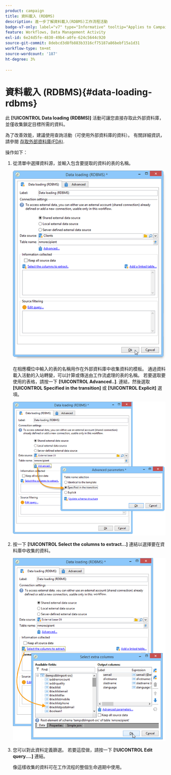 ```yaml
---
product: campaign
title: 資料載入 (RDBMS)
description: 進一步了解資料載入(RDBMS)工作流程活動
badge-v7-only: label="v7" type="Informative" tooltip="Applies to Campaign Classic v7 only"
feature: Workflows, Data Management Activity
exl-id: 6e24d5fe-4830-49b4-a0fe-624c5644c920
source-git-commit: 8debcd3d8fb883b3316cf75187a86bebf15a1d31
workflow-type: tm+mt
source-wordcount: '187'
ht-degree: 3%

---
```


# 資料載入 (RDBMS){#data-loading-rdbms}



此 **[!UICONTROL Data loading (RDBMS)]** 活動可讓您直接存取此外部資料庫，並僅收集鎖定目標所需的資料。

為了改善效能，建議使用查詢活動（可使用外部資料庫的資料）。 有關詳細資訊，請參閱 [存取外部資料庫(FDA)](accessing-an-external-database--fda-.md).

操作如下：

1. 從清單中選擇資料源，並輸入包含要提取的資料的表的名稱。

   ![](assets/s_advuser_wf_sgbd_sample_1.png)

   在相應欄位中輸入的表的名稱用作在外部資料庫中收集資料的模板。 通過資料載入活動的入站轉變，可以計算或傳送由工作流處理的表的名稱。 若要選取要使用的表格，請按一下 **[!UICONTROL Advanced..]**. 連結，然後選取 **[!UICONTROL Specified in the transition]** 或 **[!UICONTROL Explicit]** 選項。

   ![](assets/s_advuser_wf_sgbd_sample_5.png)

1. 按一下 **[!UICONTROL Select the columns to extract...]** 連結以選擇要在資料庫中收集的資料。

   ![](assets/s_advuser_wf_sgbd_sample_2.png)

1. 您可以對此資料定義篩選。 若要這麼做，請按一下 **[!UICONTROL Edit query....]** 連結。

   像這樣收集的資料可在工作流程的整個生命週期中使用。
